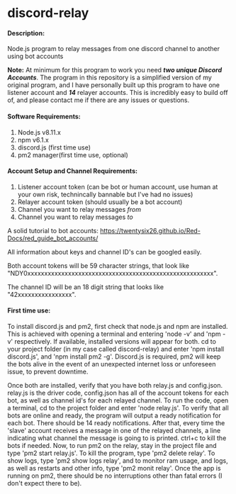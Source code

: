 # discord-relay
#### Description: ####
Node.js program to relay messages from one discord channel to another using bot accounts

**Note:**  At minimum for this program to work you need ***two unique Discord Accounts***.  The program in this repository is a simplified version of my original program, and I have personally built up this program to have one listener account and ***14*** relayer accounts.  This is incredibly easy to build off of, and please contact me if there are any issues or questions.


#### Software Requirements: ####
1. Node.js v8.11.x
2. npm v6.1.x
3. discord.js (first time use)
4. pm2 manager(first time use, optional)

#### Account Setup and Channel Requirements: ####
1. Listener account token (can be bot or human account, use human at your own risk, technincally bannable but I've had no issues)
2. Relayer account token (should usually be a bot account)
3. Channel you want to relay messages *from*
4. Channel you want to relay messages *to*

A solid tutorial to bot accounts: https://twentysix26.github.io/Red-Docs/red_guide_bot_accounts/

All information about keys and channel ID's can be googled easily.

Both account tokens will be 59 character strings, that look like "NDY0xxxxxxxxxxxxxxxxxxxxxxxxxxxxxxxxxxxxxxxxxxxxxxxxxxxxxxx".

The channel ID will be an 18 digit string that looks like "42xxxxxxxxxxxxxxxx".

#### First time use: ####
To install discord.js and pm2, first check that node.js and npm are installed.
This is achieved with opening a terminal and entering 'node -v' and 'npm -v' respectively.  If available, installed versions will appear for both.  cd to your project folder (in my case called discord-relay) and enter 'npm install discord.js', and 'npm install pm2 -g'.  Discord.js is required, pm2 will keep the bots alive in the event of an unexpected internet loss or unforeseen issue, to prevent downtime.  

Once both are installed, verify that you have both relay.js and config.json.  relay.js is the driver code, config.json has all of the account tokens for each bot, as well as channel id's for each relayed channel.  To run the code, open a terminal, cd to the project folder and enter 'node relay.js'.  To verify that all bots are online and ready, the program will output a ready notification for each bot.  There should be 14 ready notifications.  After that, every time the 'slave' account receives a message in one of the relayed channels, a line indicating what channel the message is going to is printed.  ctrl+c to kill the bots if needed.  Now, to run pm2 on the relay, stay in the project file and type 'pm2 start relay.js'.  To kill the program, type 'pm2 delete relay'.  To show logs, type 'pm2 show logs relay', and to monitor ram usage, and logs, as well as restarts and other info, type 'pm2 monit relay'.  Once the 
app is running on pm2, there should be no interruptions other than fatal errors (I don't expect there to be).

